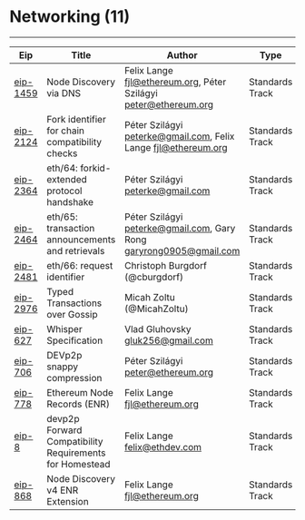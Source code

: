 
# Networking (11)
---
| Eip                    | Title                                                   | Author                                                                 | Type            | Category   | Status    | Created    | Requires | Discussions to                                                                    |
| ---------------------- | ------------------------------------------------------- | ---------------------------------------------------------------------- | --------------- | ---------- | --------- | ---------- | -------- | --------------------------------------------------------------------------------- |
| [eip-1459](./eip-1459) | Node Discovery via DNS                                  | Felix Lange <fjl@ethereum.org>, Péter Szilágyi <peter@ethereum.org>    | Standards Track | Networking | Draft     | 2018-09-26 | 778      | https://github.com/ethereum/devp2p/issues/50                                      |
| [eip-2124](./eip-2124) | Fork identifier for chain compatibility checks          | Péter Szilágyi <peterke@gmail.com>, Felix Lange <fjl@ethereum.org>     | Standards Track | Networking | Final     | 2019-05-03 |          | https://github.com/ethereum/EIPs/issues/2125                                      |
| [eip-2364](./eip-2364) | eth/64: forkid-extended protocol handshake              | Péter Szilágyi <peterke@gmail.com>                                     | Standards Track | Networking | Stagnant  | 2019-11-08 | 2124     | https://github.com/ethereum/EIPs/issues/2365                                      |
| [eip-2464](./eip-2464) | eth/65: transaction announcements and retrievals        | Péter Szilágyi <peterke@gmail.com>, Gary Rong <garyrong0905@gmail.com> | Standards Track | Networking | Stagnant  | 2020-01-13 | 2364     | https://github.com/ethereum/EIPs/issues/2465                                      |
| [eip-2481](./eip-2481) | eth/66: request identifier                              | Christoph Burgdorf (@cburgdorf)                                        | Standards Track | Networking | Last Call | 2020-01-17 | 2464     | https://github.com/ethereum/EIPs/issues/2482                                      |
| [eip-2976](./eip-2976) | Typed Transactions over Gossip                          | Micah Zoltu (@MicahZoltu)                                              | Standards Track | Networking | Last Call | 2020-09-13 | 2718     | https://ethereum-magicians.org/t/eip-2976-eth-typed-transactions-over-gossip/4610 |
| [eip-627](./eip-627)   | Whisper Specification                                   | Vlad Gluhovsky <gluk256@gmail.com>                                     | Standards Track | Networking | Final     | 2017-05-05 |          |                                                                                   |
| [eip-706](./eip-706)   | DEVp2p snappy compression                               | Péter Szilágyi <peter@ethereum.org>                                    | Standards Track | Networking | Final     | 2017-09-07 |          |                                                                                   |
| [eip-778](./eip-778)   | Ethereum Node Records (ENR)                             | Felix Lange <fjl@ethereum.org>                                         | Standards Track | Networking | Final     | 2017-11-23 |          | https://github.com/ethereum/devp2p/issues/43                                      |
| [eip-8](./eip-8)       | devp2p Forward Compatibility Requirements for Homestead | Felix Lange <felix@ethdev.com>                                         | Standards Track | Networking | Final     | 2015-12-18 |          |                                                                                   |
| [eip-868](./eip-868)   | Node Discovery v4 ENR Extension                         | Felix Lange <fjl@ethereum.org>                                         | Standards Track | Networking | Final     | 2018-02-02 | 8, 778   | https://github.com/ethereum/devp2p/issues/44                                      |

    